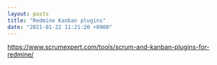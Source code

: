 ```yaml
---
layout: posts
title: "Redmine Kanban plugins"
date: "2021-01-22 11:21:20 +0900"
---
```


https://www.scrumexpert.com/tools/scrum-and-kanban-plugins-for-redmine/
